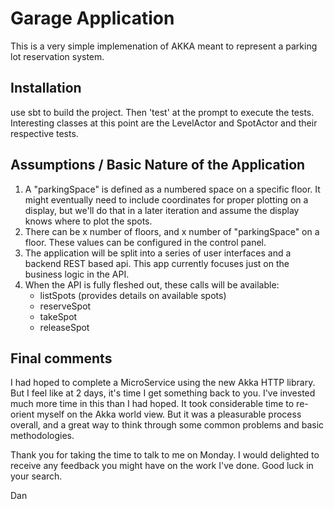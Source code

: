 # Garage Application

This is a very simple implemenation of AKKA meant to represent a parking lot reservation system.

## Installation

use sbt to build the project.  Then 'test' at the prompt to execute the tests.
Interesting classes at this point are the LevelActor and SpotActor and their respective tests.

## Assumptions / Basic Nature of the Application

1. A "parkingSpace" is defined as a numbered space on a specific floor.  It might eventually need to include coordinates for proper plotting on a display, but we'll do that in a later iteration and assume the display knows where to plot the spots.
2. There can be x number of floors, and x number of "parkingSpace" on a floor.  These values can be configured in the control panel.
2. The application will be split into a series of user interfaces and a backend REST based api.  This app currently focuses just on the business logic in the API.
3. When the API is fully fleshed out, these calls will be available:
    * listSpots (provides details on available spots)
    * reserveSpot
    * takeSpot
    * releaseSpot

## Final comments

I had hoped to complete a MicroService using the new Akka HTTP library.  But I feel like at 2 days,
it's time I get something back to you.  I've invested much more time in this than I had hoped. It
took considerable time to re-orient myself on the Akka world view.  But it was a pleasurable process
overall, and a great way to think through some common problems and basic methodologies.

Thank you for taking the time to talk to me on Monday.  I would delighted to receive any feedback
you might have on the work I've done.  Good luck in your search. 

Dan
